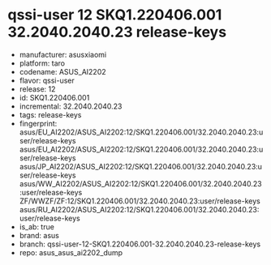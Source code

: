 # qssi-user 12 SKQ1.220406.001 32.2040.2040.23 release-keys
- manufacturer: asusxiaomi
- platform: taro
- codename: ASUS_AI2202
- flavor: qssi-user
- release: 12
- id: SKQ1.220406.001
- incremental: 32.2040.2040.23
- tags: release-keys
- fingerprint: asus/EU_AI2202/ASUS_AI2202:12/SKQ1.220406.001/32.2040.2040.23:user/release-keys
asus/EU_AI2202/ASUS_AI2202:12/SKQ1.220406.001/32.2040.2040.23:user/release-keys
asus/JP_AI2202/ASUS_AI2202:12/SKQ1.220406.001/32.2040.2040.23:user/release-keys
asus/WW_AI2202/ASUS_AI2202:12/SKQ1.220406.001/32.2040.2040.23:user/release-keys
ZF/WWZF/ZF:12/SKQ1.220406.001/32.2040.2040.23:user/release-keys
asus/RU_AI2202/ASUS_AI2202:12/SKQ1.220406.001/32.2040.2040.23:user/release-keys
- is_ab: true
- brand: asus
- branch: qssi-user-12-SKQ1.220406.001-32.2040.2040.23-release-keys
- repo: asus_asus_ai2202_dump
